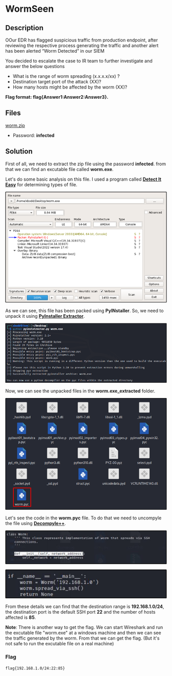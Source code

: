 # WormSeen

## Description
OOur EDR has flagged suspicious traffic from production endpoint, after reviewing the respective process generating the traffic and another alert has been alerted “Worm Detected” in our SIEM

You decided to escalate the case to IR team to further investigate and answer the below questions 
* What is the range of worm spreading (x.x.x.x/xx) ?
* Destination target port of the attack (XX)?
* How many hosts might be affected by the worm (XX)?

**Flag format: flag{Answer1:Answer2:Answer3}.**

## Files
[worm.zip](./worm.zip)
* Password: **infected**

## Solution

First of all, we need to extract the zip file using the password **infected**. from that we can find an excutable file called **worm.exe**.

Let's do some basic analysis on this file. I used a program called **[Detect It Easy](https://github.com/horsicq/Detect-It-Easy)** for determining types of file.
 
<p align="center">
    <img src="./1.png">
</p>

As we can see, this file has been packed using **PyINstaller**. So, we need to unpack it using **[PyInstaller Extractor](https://github.com/extremecoders-re/pyinstxtractor)**.

<p align="center">
    <img src="./2.png">
</p>

Now, we can see the unpacked files in the **worm.exe_extracted** folder. 

<p align="center">
    <img src="./3.png">
</p>

Let's see the code in the **worm.pyc** file. To do that we need to uncompyle the file using **[Decompyle++](https://github.com/zrax/pycdc)**.

<p align="center">
    <img src="./4.png">
</p>

<p align="center">
    <img src="./5.png">
</p>

From these details we can find that the destination range is **192.168.1.0/24**, the destination port is the default SSH port **22** and the number of hosts affected is **85**.

**Note**: There is another way to get the flag. We can start Wireshark and run the excutable file "worm.exe" at a windows machine and then we can see the traffic generated by the worm. From that we can get the flag. (But it's not safe to run the excutable file on a real machine)

### Flag

```
flag{192.168.1.0/24:22:85}
```
